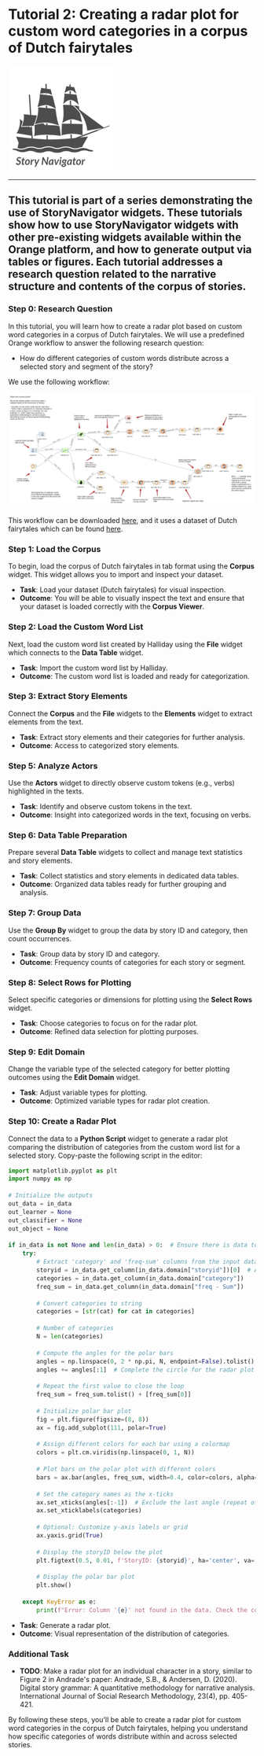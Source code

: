 # Tutorial 2: Creating a radar plot for custom word categories in a corpus of Dutch fairytales

![StoryNavigator Logo](../../doc/widgets/images/storynavigator_logo_small.png)

---
This tutorial is part of a series demonstrating the use of StoryNavigator widgets. These tutorials show how to use StoryNavigator widgets with other pre-existing widgets available within the Orange platform, and how to generate output via tables or figures. Each tutorial addresses a research question related to the narrative structure and contents of the corpus of stories.
---

### Step 0: Research Question
In this tutorial, you will learn how to create a radar plot based on custom word categories in a corpus of Dutch fairytales. We will use a predefined Orange workflow to answer the following research question:

- How do different categories of custom words distribute across a selected story and segment of the story?

We use the following workflow:

![Workflow](../../doc/widgets/images/radarplot_based_on_custom_work_list.jpg)

This workflow can be downloaded [here](../../doc/widgets/workflows/), and it uses a dataset of Dutch fairytales which can be found [here](../../doc/widgets/fairytales/).

### Step 1: Load the Corpus
To begin, load the corpus of Dutch fairytales in tab format using the **Corpus** widget. This widget allows you to import and inspect your dataset.

- **Task**: Load your dataset (Dutch fairytales) for visual inspection.
- **Outcome**: You will be able to visually inspect the text and ensure that your dataset is loaded correctly with the **Corpus Viewer**.

### Step 2: Load the Custom Word List
Next, load the custom word list created by Halliday using the **File** widget which connects to the **Data Table** widget.

- **Task**: Import the custom word list by Halliday.
- **Outcome**: The custom word list is loaded and ready for categorization.

### Step 3: Extract Story Elements
Connect the **Corpus** and the **File** widgets to the **Elements** widget to extract elements from the text.

- **Task**: Extract story elements and their categories for further analysis.
- **Outcome**: Access to categorized story elements.

### Step 5: Analyze Actors
Use the **Actors** widget to directly observe custom tokens (e.g., verbs) highlighted in the texts.

- **Task**: Identify and observe custom tokens in the text.
- **Outcome**: Insight into categorized words in the text, focusing on verbs.

### Step 6: Data Table Preparation
Prepare several **Data Table** widgets to collect and manage text statistics and story elements.

- **Task**: Collect statistics and story elements in dedicated data tables.
- **Outcome**: Organized data tables ready for further grouping and analysis.

### Step 7: Group Data
Use the **Group By** widget to group the data by story ID and category, then count occurrences.

- **Task**: Group data by story ID and category.
- **Outcome**: Frequency counts of categories for each story or segment.

### Step 8: Select Rows for Plotting
Select specific categories or dimensions for plotting using the **Select Rows** widget.

- **Task**: Choose categories to focus on for the radar plot.
- **Outcome**: Refined data selection for plotting purposes.

### Step 9: Edit Domain
Change the variable type of the selected category for better plotting outcomes using the **Edit Domain** widget.

- **Task**: Adjust variable types for plotting.
- **Outcome**: Optimized variable types for radar plot creation.

### Step 10: Create a Radar Plot
Connect the data to a **Python Script** widget to generate a radar plot comparing the distribution of categories from the custom word list for a selected story. Copy-paste the following script in the editor:

```python
import matplotlib.pyplot as plt
import numpy as np

# Initialize the outputs
out_data = in_data
out_learner = None
out_classifier = None
out_object = None

if in_data is not None and len(in_data) > 0:  # Ensure there is data to plot
    try:
        # Extract 'category' and 'freq-sum' columns from the input data
        storyid = in_data.get_column(in_data.domain["storyid"])[0]  # Assuming storyid is the same for all rows
        categories = in_data.get_column(in_data.domain["category"])
        freq_sum = in_data.get_column(in_data.domain["freq - Sum"])
        
        # Convert categories to string
        categories = [str(cat) for cat in categories]
        
        # Number of categories
        N = len(categories)
        
        # Compute the angles for the polar bars
        angles = np.linspace(0, 2 * np.pi, N, endpoint=False).tolist()
        angles += angles[:1]  # Complete the circle for the radar plot

        # Repeat the first value to close the loop
        freq_sum = freq_sum.tolist() + [freq_sum[0]]

        # Initialize polar bar plot
        fig = plt.figure(figsize=(8, 8))
        ax = fig.add_subplot(111, polar=True)

        # Assign different colors for each bar using a colormap
        colors = plt.cm.viridis(np.linspace(0, 1, N))

        # Plot bars on the polar plot with different colors
        bars = ax.bar(angles, freq_sum, width=0.4, color=colors, alpha=0.7)

        # Set the category names as the x-ticks
        ax.set_xticks(angles[:-1])  # Exclude the last angle (repeat of the first one)
        ax.set_xticklabels(categories)

        # Optional: Customize y-axis labels or grid
        ax.yaxis.grid(True)
        
        # Display the storyID below the plot
        plt.figtext(0.5, 0.01, f'StoryID: {storyid}', ha='center', va='center', fontsize=12, color='black')

        # Display the polar bar plot
        plt.show()

    except KeyError as e:
        print(f"Error: Column '{e}' not found in the data. Check the column names.")
```

- **Task**: Generate a radar plot.
- **Outcome**: Visual representation of the distribution of categories.

### Additional Task
- **TODO**: Make a radar plot for an individual character in a story, similar to Figure 2 in Andrade's paper: Andrade, S.B., & Andersen, D. (2020). Digital story grammar: A quantitative methodology for narrative analysis. International Journal of Social Research Methodology, 23(4), pp. 405-421.

By following these steps, you'll be able to create a radar plot for custom word categories in the corpus of Dutch fairytales, helping you understand how specific categories of words distribute within and across selected stories.